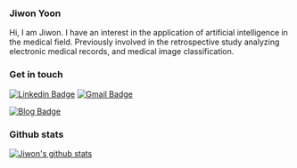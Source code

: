 ### Jiwon Yoon
Hi, I am Jiwon. I have an interest in the application of artificial intelligence in the medical field. Previously involved in the retrospective study analyzing electronic medical records, and medical image classification.


### Get in touch
[![Linkedin Badge](https://img.shields.io/badge/-LinkedIn-blue?style=flat-square&logo=Linkedin&logoColor=white&link=https://www.linkedin.com/in/jiwon-yoon-0992361b5/)](https://www.linkedin.com/in/jiwon-yoon-0992361b5/)
[![Gmail Badge](https://img.shields.io/badge/Gmail-d14836?style=flat-square&logo=Gmail&logoColor=white&link=mailto:yoon.jiwon.g@gmail.com)](mailto:yoon.jiwon.g@gmail.com)
<!--[![Notion Badge](https://img.shields.io/badge/Notion-white?style=flat-square&logo=Notion&logoColor=black&link=https://www.notion.so/Jiwon-s-Blog-c2ef49f4a5f6466492c928fef2cd0d40)](https://www.notion.so/Jiwon-s-Blog-c2ef49f4a5f6466492c928fef2cd0d40) -->
[![Blog Badge](https://https://img.shields.io/badge/Blog-T-lightgrey&link=https://jwon-yoon.tistory.com/)](https://jwon-yoon.tistory.com/)


### Github stats
[![Jiwon's github stats](https://github-readme-stats.vercel.app/api?username=yooonjiwon&show_icons=true&theme=graywhite)](https://github.com/anuraghazra/github-readme-stats)
<!--
**yooonjiwon/yooonjiwon** is a ✨ _special_ ✨ repository because its `README.md` (this file) appears on your GitHub profile.

Here are some ideas to get you started:

- 🔭 I’m currently working on ...
- 🌱 I’m currently learning ...
- 👯 I’m looking to collaborate on ...
- 🤔 I’m looking for help with ...
- 💬 Ask me about ...
- 📫 How to reach me: ...
- 😄 Pronouns: ...
- ⚡ Fun fact: ...
-->
